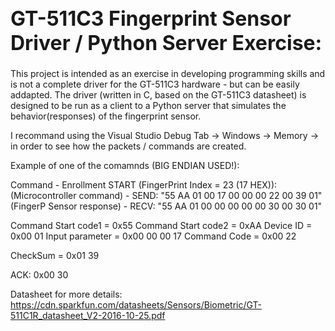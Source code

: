 <h1 style="font-size: 32px;"><strong>GT-511C3 Fingerprint Sensor Driver / Python Server Exercise:</strong></h1>

This project is intended as an exercise in developing programming skills and is not a complete driver for the GT-511C3 hardware - but can be easily addapted.
The driver (written in C, based on the GT-511C3 datasheet) is designed to be run as a client to a Python server that simulates the behavior(responses) of the fingerprint sensor.

I recommand using the Visual Studio Debug Tab -> Windows -> Memory -> in order to see how the packets / commands are created.


Example of one of the comamnds (BIG ENDIAN USED!):


Command - Enrollment START (FingerPrint Index = 23 (17 HEX)):
(Microcontroller command) - SEND: "55 AA 01 00 17 00 00 00 22 00 39 01"
(FingerP Sensor response) - RECV: "55 AA 01 00 00 00 00 00 30 00 30 01"

Command Start code1 = 0x55
Command Start code2 = 0xAA
Device ID = 0x00 01
Input parameter = 0x00 00 00 17
Command Code = 0x00 22

CheckSum = 0x01 39

ACK: 0x00 30

Datasheet for more details: https://cdn.sparkfun.com/datasheets/Sensors/Biometric/GT-511C1R_datasheet_V2-2016-10-25.pdf
